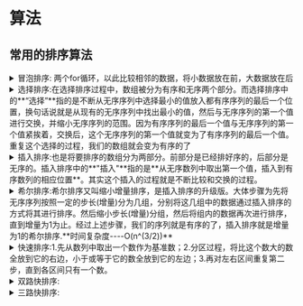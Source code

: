 # 算法


## 常用的排序算法
 <details>
  <summary>冒泡排序: 两个for循环，以此比较相邻的数据，将小数据放在前，大数据放在后</summary>
  
  ```
  void bubbleSort(NSMutableArray *arr_M) {
    for (int i = 0; i < arr_M.count; ++i) {
        //遍历数组的每一个`索引`（不包括最后一个,因为比较的是j+1）
        NSLog(@"第 %d 轮冒泡:",i + 1);
        for (int j = 0; j < arr_M.count - 1 - i; ++j) {
            NSLog(@"第 %d 轮排序:",j + 1);
            //根据索引的`相邻两位`进行`比较`
            if ([arr_M[j] compare:arr_M[j+1]] == NSOrderedDescending) {
                [arr_M exchangeObjectAtIndex:j withObjectAtIndex:j+1];
            }
        }
    }
    NSLog(@"最终结果：%@",arr_M);
}
/// 优化后算法-从第一个开始排序，空间复杂度相对更大一点
void bubbleSortOptimize(NSMutableArray *arr) {
    for (int i = 0; i < arr.count; ++i) {
        NSLog(@"第 %d 轮冒泡:",i + 1);
        bool flag = false;
        //遍历数组的每一个`索引`（不包括最后一个,因为比较的是j+1）
        for (int j = 0; j < arr.count-1-i; ++j) {
            NSLog(@"第 %d 轮排序:",j + 1);
            //根据索引的`相邻两位`进行`比较`
            if ([arr[j+1] intValue] < [arr[j] intValue]) {
                flag = true;
                [arr exchangeObjectAtIndex:j withObjectAtIndex:j+1];
            }
        }
        if (!flag) {
            NSLog(@"跳出 %d",i);
            break;//没发生交换直接退出，说明是有序数组
        }
    }
    NSLog(@"最终结果：%@",arr);
}
  ```
</details>

<details>
  <summary>选择排序:在选择排序过程中，数组被分为有序和无序两个部分。而选择排序中的**“选择”**指的是不断从无序序列中选择最小的值放入都有序序列的最后一个位置，换句话说就是从现有的无序序列中找出最小的值，然后与无序序列的第一个值进行交换，并缩小无序序列的范围。因为有序序列的最后一个值与无序序列的第一个值紧挨着，交换后，这个无序序列的第一个值就变为了有序序列的最后一个值。重复这个选择的过程，我们的数组就会变为有序的了</summary>
  
  ```
  void selectionSort(NSMutableArray *arr_M) {
    
    for (int i = 0; i < arr_M.count; i++) {
        // 默认当前第一个元素为最小值（有序数列），剩下的元素中找到一个最小值 然后交换有序最后一个与无序数列最小值的位置
        // 重复下来后有序数列就是从小到大的排序了
        // 记录最小值
        NSInteger min = [arr_M[i] integerValue];
        // 记录最小值位置
        int minIndex = i;
        for (int j = i + 1; j < arr_M.count; j++) {
            NSInteger current = [arr_M[j] integerValue];
            // 无序数列中找到最小值
            if (current < min) {
                minIndex = j;
                min = current;
            }
        }
        // 交换
        [arr_M exchangeObjectAtIndex:i withObjectAtIndex:minIndex];
    }
    NSLog(@"%@",arr_M);
}
  ```
 </details>
 
 <details>
  <summary>插入排序:也是将要排序的数组分为两部分。前部分是已经排好序的，后部分是无序的。插入排序中的**"插入"**指的是**从无序数列中取出第一个值，插入到有序数列的相应位置**。其实这个插入的过程就是不断比较和交换的过程。</summary>
  
  ```
  void insertSort(NSMutableArray *arr_M) {
    // 循环无序数列
    for (int i = 1; i < arr_M.count; i++) {
        NSLog(@"第 %d 轮插入  插入的数值为 %ld",i,(long)[arr_M[i] integerValue]);
        // 倒序循环有序数列
        int j = i; // 1 .. arr_M.count
        while (j > 0) {
            // 遍历有序数列插入相应的值
            // arr_M[1] < arr_M[0]
            if ([arr_M[j] integerValue] < [arr_M[j - 1] integerValue]) {
                // 交换
                [arr_M exchangeObjectAtIndex:j withObjectAtIndex:j - 1];
                j -= 1;
            } else {
                break;
            }
        }
    }
    NSLog(@"%@",arr_M);
}
  ```
  </details>
  
  <details>
  <summary>希尔排序:希尔排序又叫缩小增量排序，是插入排序的升级版。大体步骤为先将无序序列按照一定的步长(增量)分为几组，分别将这几组中的数据通过插入排序的方式将其进行排序。然后缩小步长(增量)分组，然后将组内的数据再次进行排序，直到增量为1为止。经过上述步骤，我们的序列就是有序的了，插入排序就是增量为1的希尔排序.**时间复杂度----O(n^(3/2))**</summary>
  
  ```
  void HillSorting(NSMutableArray *arr_M) {
    // 设置增量
    int count = (int)arr_M.count;
    int step = count / 2;
    while (step > 0) {
        for (int i = 0; i < count; i++) {
            int j = i + step;
            while (j >= step && j < count) {
                NSInteger right = [arr_M[j] integerValue];
                NSInteger left = [arr_M[j - step] integerValue];
                if (right < left) {
                    [arr_M exchangeObjectAtIndex:j withObjectAtIndex:j - step];
                    j = j - step;
                } else{
                    break;
                }
            }
        }
        // 缩小增量
        step = step/2;
    }
    NSLog(@"%@",arr_M);
}
  
  ```
  </details>
  
  <details>
  <summary>快速排序:1.先从数列中取出一个数作为基准数；2.分区过程，将比这个数大的数全放到它的右边，小于或等于它的数全放到它的左边；3.再对左右区间重复第二步，直到各区间只有一个数。</summary>
  > 快速排序之所比较快，因为相比冒泡排序，每次交换是跳跃式的。每次排序的时候设置一个基准点，将小于等于基准点的数全部放到基准点的左边，将大于等于基准点的数全部放到基准点的右边。这样在每次交换的时候就不会像冒泡排序一样每次只能在相邻的数之间进行交换，交换的距离就大的多了。因此总的比较和交换次数就少了，速度自然就提高了。当然在最坏的情况下，仍可能是相邻的两个数进行了交换。因此快速排序的最差时间复杂度和冒泡排序是一样的都是O(N2)，它的平均时间复杂度为O(NlogN)。

```
// 快排的思想：
// 1. 选出一个基数 quickSortStepTwo 保证左边比基数小，右边比基数大
// 2. 递归调用就好
void quickSort(NSMutableArray *arr_M,int indexL,int indexH) {
    //元素比较少时采用插入排序
     if (indexL >= indexH) return;
     // 取出每次分段的位置
     int index = quickSortStep(arr_M, indexL, indexH);
     NSLog(@"index = %d == %ld",index,[arr_M[index] integerValue]);
     // 左
     //对从最低位索引indexL到分界处索引index前一位的元素递归进行分割操作
     quickSort(arr_M, indexL, index-1);
     // 右
     //对分界处索引index的后一位到末尾索引indexH进行递归分割操作
     quickSort(arr_M, index + 1, indexH);
    NSLog(@"%@",arr_M);
}
/// 对arr[indexL...indexH]部分进行partition操作
//  返回index, 使得arr[indexL...p-1] < arr[index] ; arr[p+1...indexH] > arr[index]
int quickSortStep(NSMutableArray *arr_M,int indexL,int indexH) {
    // 记录基准位置
    int index = indexL;
    // 记录基准参数
    NSInteger key = [arr_M[indexL] integerValue];
    for (int i = indexL + 1; i <= indexH; i++) {
        //如果当前元素小于开始选取的第一个元素，则交换索引index+1和index的元素，同时index自增1.
        if ([arr_M[i] integerValue] < key) {
            [arr_M exchangeObjectAtIndex:index + 1 withObjectAtIndex:i];
            index++;
        }
    }
    //全部遍历完成后，交换索引indexL与j的元素，将第一个元素放到正确的位置
    [arr_M exchangeObjectAtIndex:indexL withObjectAtIndex:index];
    NSLog(@"-----%d",index);
    return index;
}


```
  </details>
  
  <details>
  <summary>双路快排序:</summary>
  
  ```
void dualQuickSort(NSMutableArray *arr_M) {
    dualQuickSortOne(arr_M, 0, (int)arr_M.count-1);
    NSLog(@"%@",arr_M);
}
void dualQuickSortOne(NSMutableArray *arr_M,int low,int height) {
    //元素比较少时采用插入排序
    if (low >= height) return;
    // 取出索引
    int index = dualQuickSortTwo(arr_M, low, height);
    dualQuickSortOne(arr_M, low, index-1);
    dualQuickSortOne(arr_M, index + 1, height);
}
int dualQuickSortTwo(NSMutableArray *arr_M,int low,int height) {
    // 标记两个索引 左右两边同时开始
    int left = low + 1;
    int right = height;
    // 参数 基准
    NSInteger key = [arr_M[low] integerValue];
    while (true) {
        // 从左边开始 都要小于key
        while (left <= height && [arr_M[left] integerValue] < key) {
            left++;
        }
        // 右边开始  都要大于 key
        while (right >= low+1 && [arr_M[right] integerValue] > key) {
            right--;
        }
        // 跳出循环
        if (left > right) {
            break;
        }
        // 交换left 和 right的数值
        [arr_M exchangeObjectAtIndex:left withObjectAtIndex:right];
        left++;
        right--;
    }
    // 交换
    [arr_M exchangeObjectAtIndex:low withObjectAtIndex:right];
    return right;
}


  ```
  </details>
  
  <details>
  <summary>三路快排序:</summary>
  
  ```
void quickSort3(NSMutableArray *array) {
    quickSort3One(array, 0,(int)array.count-1);
    NSLog(@"%@",array);
}

void quickSort3One(NSMutableArray *array,int left, int right){
    //元素比较少时采用插入排序
//    if (right - left <= 15) {
        //元素比较少时采用插入排序
//        [self insertionSort3:array left:left right:right];
//        return;
//    }
    if (left >= right)  return;

    //lt是小于V的最后一个元素索引，gt是大于V的第一个索引也就是说lt和gt是分水岭
    int lt = left;
    int gt = right + 1;
    int i = left + 1;
    //快速排序第二个优化 标定点取随机数
//    int randonNum = arc4random() % (right - left + 1) + left;
//    [array exchangeObjectAtIndex:left withObjectAtIndex:randonNum];
    //定义标定点
    NSInteger V = [array[left] integerValue];
    //当i小于gt时 就一直循环，当i >= gt证明所有元素考察结束了
    while (i < gt) {
        if ([array[i] integerValue] < V) {//小于V时将考察的元素放到lt的下一个位置
            [array exchangeObjectAtIndex:lt + 1 withObjectAtIndex:i];
            //继续往后走
            i++;
            //维护lt索引
            lt++;
        }else if ([array[i] integerValue] > V){//当大于V时就要元素放置到大于V的部分
            [array exchangeObjectAtIndex:gt - 1 withObjectAtIndex:i];
            //维护gt索引
            gt--;
        }else {//这里就是等于V的部分 ，只需要让i继续往后走即可
            i++;
        }
    }
    //将基准点放置到它合适的位置
    [array exchangeObjectAtIndex:left withObjectAtIndex:lt];
    //继续将小于V的
    quickSort3One(array, left, lt);
    //继续大于V的部分
    quickSort3One(array, gt, right);
}

  ```
  </details>

